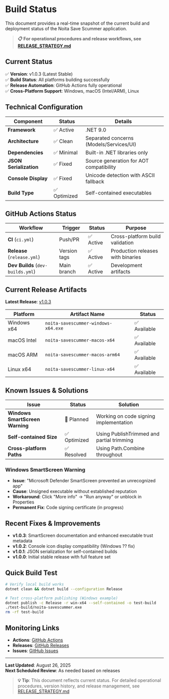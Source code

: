 # Build Status

This document provides a real-time snapshot of the current build and deployment status of the Noita Save Scummer application.

> **📋 For operational procedures and release workflows, see [RELEASE_STRATEGY.md](./RELEASE_STRATEGY.md)**

## Current Status

✅ **Version**: v1.0.3 (Latest Stable)  
✅ **Build Status**: All platforms building successfully  
✅ **Release Automation**: GitHub Actions fully operational  
✅ **Cross-Platform Support**: Windows, macOS (Intel/ARM), Linux  

## Technical Configuration

| Component | Status | Details |
|-----------|---------|---------|
| **Framework** | ✅ Active | .NET 9.0 |
| **Architecture** | ✅ Clean | Separated concerns (Models/Services/UI) |
| **Dependencies** | ✅ Minimal | Built-in .NET libraries only |
| **JSON Serialization** | ✅ Fixed | Source generation for AOT compatibility |
| **Console Display** | ✅ Fixed | Unicode detection with ASCII fallback |
| **Build Type** | ✅ Optimized | Self-contained executables |

## GitHub Actions Status

| Workflow | Trigger | Status | Purpose |
|----------|---------|---------|---------|
| **CI** (`ci.yml`) | Push/PR | ✅ Active | Cross-platform build validation |
| **Release** (`release.yml`) | Version tags | ✅ Active | Production releases with binaries |
| **Dev Builds** (`dev-builds.yml`) | Main branch | ✅ Active | Development artifacts |

## Current Release Artifacts

**Latest Release**: [v1.0.3](https://github.com/colinmxs/noita-savescummer/releases/latest)

| Platform | Artifact Name | Status |
|----------|---------------|---------|
| Windows x64 | `noita-savescummer-windows-x64.exe` | ✅ Available |
| macOS Intel | `noita-savescummer-macos-x64` | ✅ Available |
| macOS ARM | `noita-savescummer-macos-arm64` | ✅ Available |
| Linux x64 | `noita-savescummer-linux-x64` | ✅ Available |

## Known Issues & Solutions

| Issue | Status | Solution |
|-------|---------|----------|
| **Windows SmartScreen Warning** | 🔄 Planned | Working on code signing implementation |
| **Self-contained Size** | ✅ Optimized | Using PublishTrimmed and partial trimming |
| **Cross-platform Paths** | ✅ Resolved | Using Path.Combine throughout |

### Windows SmartScreen Warning
- **Issue**: "Microsoft Defender SmartScreen prevented an unrecognized app" 
- **Cause**: Unsigned executable without established reputation
- **Workaround**: Click "More info" → "Run anyway" or unblock in Properties
- **Permanent Fix**: Code signing certificate (in progress)

## Recent Fixes & Improvements

- **v1.0.3**: SmartScreen documentation and enhanced executable trust metadata
- **v1.0.2**: Console icon display compatibility (Windows ?? fix)
- **v1.0.1**: JSON serialization for self-contained builds
- **v1.0.0**: Initial stable release with full feature set

## Quick Build Test

```bash
# Verify local build works
dotnet clean && dotnet build --configuration Release

# Test cross-platform publishing (Windows example)
dotnet publish -c Release -r win-x64 --self-contained -o test-build
./test-build/noita-savescummer.exe
rm -rf test-build
```

## Monitoring Links

- **Actions**: [GitHub Actions](https://github.com/colinmxs/noita-savescummer/actions)
- **Releases**: [GitHub Releases](https://github.com/colinmxs/noita-savescummer/releases)
- **Issues**: [GitHub Issues](https://github.com/colinmxs/noita-savescummer/issues)

---

**Last Updated**: August 26, 2025  
**Next Scheduled Review**: As needed based on releases

> **💡 Tip**: This document reflects current status. For detailed operational procedures, version history, and release management, see [RELEASE_STRATEGY.md](./RELEASE_STRATEGY.md)

